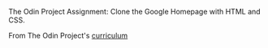 The Odin Project Assignment: Clone the Google Homepage with HTML and CSS.

From The Odin Project's [curriculum](http://www.theodinproject.com/courses/web-development-101/lessons/html-css)
